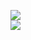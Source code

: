 [![](https://img.shields.io/badge/Made%20With-Github%20Spray-lightgrey.svg?style=for-the-badge&logo=github)](https://github.com/Annihil/github-spray#19082)  
[![](https://i.imgur.com/2DrTn0Z.gif)](https://github.com/Annihil/github-spray)